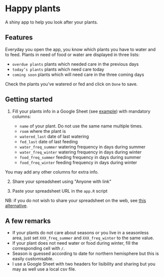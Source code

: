 # Happy plants

A shiny app to help you look after your plants.


## Features
Everyday you open the app, you know which plants you have to water and to feed.
Plants in need of food or water are displayed in three lists:
- `overdue plants` plants which needed care in the previous days
- `today’s plants` plants which need care today
- `coming soon` plants which will need care in the three coming days

Check the plants you’ve watered or fed and click on `Done` to save.

## Getting started

1. Fill your plants info in a Google Sheet (see [example](https://docs.google.com/spreadsheets/d/e/2PACX-1vT94TwBeftIcMUZR28kI_g8ubjsLzU3MQCXLSyrbs79N6P-8Lxtmx8dYzogteUbAa9YZAbOFIRW91eU/pubhtml?gid=0&single=true)) with mandatory columns:

    - `name` of your plant. Do not use the same name multiple times.
    - `room` where the plant is
    - `watered_last` date of last watering
    - `fed_last` date of last feeding
    - `water_freq_summer` watering frequency in days during summer
    - `water_freq_winter` watering frequency in days during winter
    - `food_freq_summer` feeding frequency in days during summer
    - `food_freq_winter` feeding frequency in days during winter

You may add any other columns for extra info. 

2. Share your spreadsheet using "Anyone with link" 

3. Paste your spreadsheet URL in the `app.R` script

NB: if you do not wish to share your spreadsheet on the web, see [this alternative](https://medium.com/@JosiahParry/googlesheets4-authentication-for-deployment-9e994b4c81d6).


## A few remarks
- If your plants do not care about seasons or you live in a seasonless area, just set `XXX_freq_summer` and `XXX_freq_winter` to the same value.
- If your plant does not need water or food during winter, fill the corresponding cell with `/`.
- Season is guessed according to date for northern hemisphere but this is easily customisable.
- I use a Google Sheet with two headers for lisibility and sharing but you may as well use a local csv file.

